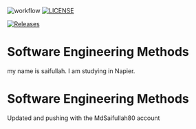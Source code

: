 
![workflow](https://github.com/MdSaifullah80/sem/actions/workflows/main.yml/badge.svg)
[![LICENSE](https://img.shields.io/github/license/MdSaifullah80/sem.svg?style=flat-square)](https://github.com/MdSaifullah80/sem/blob/master/LICENSE)

[![Releases](https://img.shields.io/github/release/MdSaifullah80/sem/all.svg?style=flat-square)](https://github.com/MdSaifullah80/sem/releases)

# Software Engineering Methods

my name is saifullah. I am studying in Napier.

# Software Engineering Methods
Updated and pushing with the MdSaifullah80 account